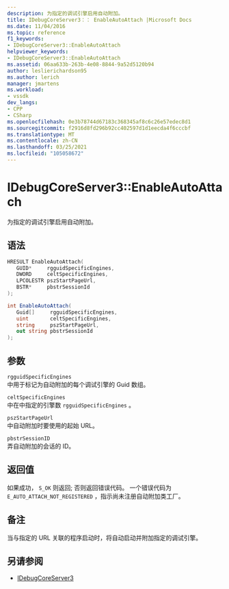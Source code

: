 ```yaml
---
description: 为指定的调试引擎启用自动附加。
title: IDebugCoreServer3：： EnableAutoAttach |Microsoft Docs
ms.date: 11/04/2016
ms.topic: reference
f1_keywords:
- IDebugCoreServer3::EnableAutoAttach
helpviewer_keywords:
- IDebugCoreServer3::EnableAutoAttach
ms.assetid: 06aa633b-263b-4e08-8844-9a52d5120b94
author: leslierichardson95
ms.author: lerich
manager: jmartens
ms.workload:
- vssdk
dev_langs:
- CPP
- CSharp
ms.openlocfilehash: 0e3b78744d67183c368345af8c6c26e57edec8d1
ms.sourcegitcommit: f2916d8fd296b92cc402597d1d1eecda4f6cccbf
ms.translationtype: MT
ms.contentlocale: zh-CN
ms.lasthandoff: 03/25/2021
ms.locfileid: "105058672"
---
```

# <a name="idebugcoreserver3enableautoattach"></a>IDebugCoreServer3::EnableAutoAttach
为指定的调试引擎启用自动附加。

## <a name="syntax"></a>语法

```cpp
HRESULT EnableAutoAttach(
   GUID*     rgguidSpecificEngines,
   DWORD     celtSpecificEngines,
   LPCOLESTR pszStartPageUrl,
   BSTR*     pbstrSessionId
);
```

```csharp
int EnableAutoAttach(
   Guid[]     rgguidSpecificEngines,
   uint       celtSpecificEngines,
   string     pszStartPageUrl,
   out string pbstrSessionId
);
```

## <a name="parameters"></a>参数
`rgguidSpecificEngines`\
中用于标记为自动附加的每个调试引擎的 Guid 数组。

`celtSpecificEngines`\
中在中指定的引擎数 `rgguidSpecificEngines` 。

`pszStartPageUrl`\
中自动附加时要使用的起始 URL。

`pbstrSessionID`\
弄自动附加的会话的 ID。

## <a name="return-value"></a>返回值
 如果成功， `S_OK` 则返回; 否则返回错误代码。 一个错误代码为 `E_AUTO_ATTACH_NOT_REGISTERED` ，指示尚未注册自动附加类工厂。

## <a name="remarks"></a>备注
 当与指定的 URL 关联的程序启动时，将自动启动并附加指定的调试引擎。

## <a name="see-also"></a>另请参阅
- [IDebugCoreServer3](../../../extensibility/debugger/reference/idebugcoreserver3.md)

